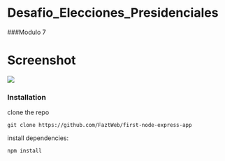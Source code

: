 # Desafio_Elecciones_Presidenciales

###Modulo 7

# Screenshot
![](assets/screenshot.png)

### Installation

clone the repo

```
git clone https://github.com/FaztWeb/first-node-express-app
```

install dependencies:

```
npm install
```

